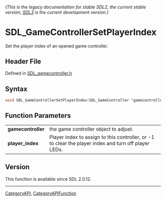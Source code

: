 ###### (This is the legacy documentation for stable SDL2, the current stable version; [SDL3](https://wiki.libsdl.org/SDL3/) is the current development version.)
# SDL_GameControllerSetPlayerIndex

Set the player index of an opened game controller.

## Header File

Defined in [SDL_gamecontroller.h](https://github.com/libsdl-org/SDL/blob/SDL2/include/SDL_gamecontroller.h)

## Syntax

```c
void SDL_GameControllerSetPlayerIndex(SDL_GameController *gamecontroller, int player_index);

```

## Function Parameters

|                        |                                                                                                      |
| ---------------------- | ---------------------------------------------------------------------------------------------------- |
| **gamecontroller**     | the game controller object to adjust.                                                                |
| **player_index**       | Player index to assign to this controller, or -1 to clear the player index and turn off player LEDs. |

## Version

This function is available since SDL 2.0.12.

----
[CategoryAPI](CategoryAPI), [CategoryAPIFunction](CategoryAPIFunction)


